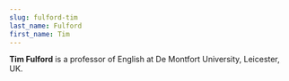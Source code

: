 ```yaml
---
slug: fulford-tim
last_name: Fulford
first_name: Tim
---
```

**Tim Fulford** is a professor of English at De Montfort University, Leicester, UK.